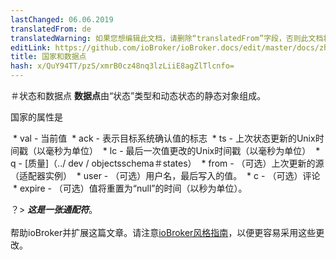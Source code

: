 ```yaml
---
lastChanged: 06.06.2019
translatedFrom: de
translatedWarning: 如果您想编辑此文档，请删除“translatedFrom”字段，否则此文档将再次自动翻译
editLink: https://github.com/ioBroker/ioBroker.docs/edit/master/docs/zh-cn/basics/states.md
title: 国家和数据点
hash: x/QuY94TT/pzS/xmrB0cz48nq3lzLiiE8agZlTlcnfo=
---
```

＃状态和数据点
**数据点**由“状态”类型和动态状态的静态对象组成。

国家的属性是

 * val  - 当前值
 * ack  - 表示目标系统确认值的标志
 * ts  - 上次状态更新的Unix时间戳（以毫秒为单位）
 * lc  - 最后一次值更改的Unix时间戳（以毫秒为单位）
 * q  -  [质量]（../ dev / objectsschema＃states）
 * from  - （可选）上次更新的源（适配器实例）
 * user  - （可选）用户名，最后写入的值。
 * c  - （可选）评论
 * expire  - （可选）值将重置为“null”的时间（以秒为单位）。

？&gt; ***这是一张通配符***。 <br><br>帮助ioBroker并扩展这篇文章。请注意[ioBroker风格指南](community/styleguidedoc)，以便更容易采用这些更改。